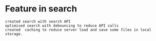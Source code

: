 # Feature in search

    created search with search API
    optimised search with debouncing to reduce API calls
    created  caching to reduce server load and save some files in local storage.
